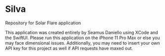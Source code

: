 # Silva
Repository for Solar Flare application

This application was created entirely by Seamus Daniello using XCode and the SwiftUI. Please run this application on the iPhone 11 Pro Max or else you may face dimensional issues. Additionally, you may need to insert your own API key for this project as well if API requests have maxed out.
